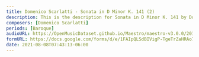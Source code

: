 ```yaml
---
title: Domenico Scarlatti - Sonata in D Minor K. 141 (2)
description: This is the description for Sonata in D Minor K. 141 by Domenico Scarlatti
composers: [Domenico Scarlatti]
periods: [Baroque]
audioURL: https://OpenMusicDataset.github.io/Maestro/maestro-v3.0.0/2014/MIDI-UNPROCESSED_11-13_R1_2014_MID--AUDIO_11_R1_2014_wav--2.midi
formURL: https://docs.google.com/forms/d/e/1FAIpQLSdBIVigP-TgeTrZaHRAo7hrOmRZdGNeCESXXP1Lohhtl_gNVA/viewform
date: 2021-08-08T07:43:13-06:00
---
```

